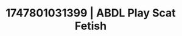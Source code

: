 ---
categories:
- Vore fantasy
- Mormon missionary
- Latina
- AI girlfriend fantasy
- Eclectic erotica
image: /assets/images/1747801031399.jpg
layout: post
seo:
  description: Featured content with exclusive Scat Fetish, ABDL Play. HD images available.
  keywords: Scat Fetish, ABDL Play
  og_image: /assets/images/1747801031399.jpg
  schema_type: VisualArtwork
tags:
- ABDL Play
- Scat Fetish
- '#1747801031399'
title: 1747801031399 | ABDL Play Scat Fetish
---